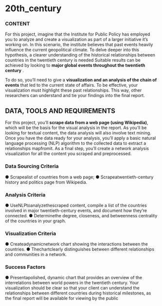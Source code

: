# 20th_century

 ### CONTENT
 
For this project, imagine that the Institute for Public Policy has employed you to analyze and create a visualization as part of a larger initiative it’s working on. In this scenario, the institute believes that past events heavily influence the current geopolitical climate. To delve deeper into this hypothesis, a clearer understanding of the historical relationships between countries in the twentieth century is needed Suitable results can be achieved by looking to **major global events throughout the twentieth century** . 

To do so, you’ll need to give a **visualization and an analysis of the chain of events** that led to the current state of affairs.
To be effective, your visualization must highlight these past relationships. This way, other researchers can understand and tie your findings into the final report.

## DATA, TOOLS AND REQUIREMENTS 

 For this project, you’ll **scrape data from a web page (using Wikipedia)**, which will be the basis for the visual analysis in the report. As you’ll be looking for textual content, the data analysis will also involve text mining. 
 Once you have the data ready for your analysis, you’ll apply a basic natural language processing (NLP) algorithm to the collected data to extract a relationships mapfromit. As a final step, you’ll create a network analysis visualization for all the content you scraped and preprocessed.
 
### Data Sourcing Criteria

 ● Scrapealist of countries from a web page;
 ● Scrapeatwentieth-century history and politics page from Wikipedia.

### Analysis Criteria
 
 ● UseNLPtoanalyzethescraped content, compile a list of the countries involved in major
 twentieth-century events, and document how they’re connected.
 ● Determinethe degree, closeness, and betweenness centrality of the countries in your
 graph.
 
### Visualization Criteria
 
 ● Createadynamicnetwork chart showing the interactions between the countries.
 ● Thechartclearly distinguishes between different relationships and communities in a
 network.
 
### Success Factors
 
 ● Presentapolished, dynamic chart that provides an overview of the interrelations between world powers in the twentieth century. 
 Your visualization should be clear so that your client can understand the relationships between different countries during historical milestones, as the final report will be available for viewing by the public
